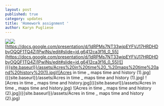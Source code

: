 ```yaml
---
layout: post
published: true
category: updates
title: 'Homework assignment '
author: Karyn Pugliese
---
```

![]({{site.baseurl}}/)[]()![]({{site.baseurl}}/)[https://docs.google.com/presentation/d/1dRPMs7NT33wjpEYFVJ17HRDHDbyOQQF1TQ4Zj1PwINs/edit#slide=id.g6412ca3f16_0_55](https://docs.google.com/presentation/d/1dRPMs7NT33wjpEYFVJ17HRDHDbyOQQF1TQ4Zj1PwINs/edit#slide=id.g6412ca3f16_0_55)![]({{site.baseurl}}/assets/Acres%20in%20time%20_%20maps%20time%20and%20history%20(1).jpg)![Acres in time _ maps time and history (1).jpg]({{site.baseurl}}/assets/Acres in time _ maps time and history (1).jpg)
![Acres in time _ maps time and history.jpg]({{site.baseurl}}/assets/Acres in time _ maps time and history.jpg)
![Acres in time _ maps time and history (2).jpg]({{site.baseurl}}/assets/Acres in time _ maps time and history (2).jpg)
[]()
